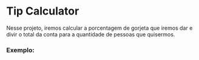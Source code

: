 # Tip Calculator

Nesse projeto, iremos calcular a porcentagem de gorjeta que iremos dar e divir o total da conta para a quantidade de pessoas que quisermos.

### Exemplo:
